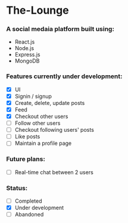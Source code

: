 # The-Lounge

### A social medaia platform built using:

- React.js
- Node.js
- Express.js
- MongoDB

### Features currently under development:

- [x] UI
- [x] Signin / signup
- [x] Create, delete, update posts
- [x] Feed
- [x] Checkout other users
- [ ] Follow other users
- [ ] Checkout following users' posts
- [ ] Like posts
- [ ] Maintain a profile page

### Future plans:

- [ ] Real-time chat between 2 users

### Status:
- [ ] Completed
- [x] Under development
- [ ] Abandoned
